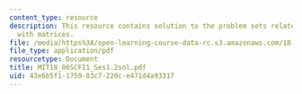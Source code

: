```yaml
---
content_type: resource
description: This resource contains solution to the problem sets related to elimination
  with matrices.
file: /media/https%3A/open-learning-course-data-rc.s3.amazonaws.com/18-06sc-linear-algebra-fall-2011/43e6b5f1175983c7220ce471d4a93317_MIT18_06SCF11_Ses1.2sol.pdf
file_type: application/pdf
resourcetype: Document
title: MIT18_06SCF11_Ses1.2sol.pdf
uid: 43e6b5f1-1759-83c7-220c-e471d4a93317
---
```


